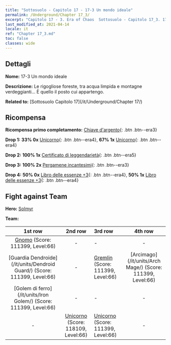 ```yaml
---
title: "Sottosuolo - Capitolo 17 - 17-3 Un mondo ideale"
permalink: /Underground/Chapter 17_3/
excerpt: "Capitolo 17 - 3. Era of Chaos  Sottosuolo - Capitolo 17_3. 17-3 Un mondo ideale"
last_modified_at: 2021-04-14
locale: it
ref: "Chapter 17_3.md"
toc: false
classes: wide
---
```


## Dettagli

 **Nome:** 17-3 Un mondo ideale

 **Descrizione:** Le rigogliose foreste, tra acqua limpida e montagne verdeggianti... È quello il posto cui appartengo.

 **Related to:** [Sottosuolo Capitolo 17](/it/Underground/Chapter 17/)

## Ricompensa

 **Ricompensa primo completamento:** [Chiave d'argento](/it/Items/con_693/){: .btn .btn--era3}

 **Drop 1:** **33% 0x** [Unicorno](/it/Items/unt_204/){: .btn .btn--era4}, **67% 1x** [Unicorno](/it/Items/unt_204/){: .btn .btn--era4}

 **Drop 2:** **100% 1x** [Certificato di leggendarietà](/it/Items/mat_67/){: .btn .btn--era5}

 **Drop 3:** **100% 2x** [Pergamene incantesimi](/it/Items/con_694/){: .btn .btn--era3}

 **Drop 4:** **50% 0x** [Libro delle essenze +3](/it/Items/mat_60/){: .btn .btn--era4}, **50% 1x** [Libro delle essenze +3](/it/Items/mat_60/){: .btn .btn--era4}


## Fight against Team
 **Hero:** [Solmyr](/it/heroes/Solmyr/)

 **Team:**


  | 1st row | 2nd row | 3rd row | 4th row |
  |:----:|:----:|:----|:----:|
  | [Gnomo](/it/units/Dwarf/) (Score: 111399, Level:66)  | - | - | - |
  | [Guardia Dendroide](/it/units/Dendroid Guard/) (Score: 111399, Level:66)  | - | [Gremlin](/it/units/Gremlin/) (Score: 111399, Level:66)  | [Arcimago](/it/units/Arch Mage/) (Score: 111399, Level:66)  |
  | [Golem di ferro](/it/units/Iron Golem/) (Score: 111399, Level:66)  | - | - | - |
  | - | [Unicorno](/it/units/Unicorn/) (Score: 118109, Level:66)  | [Unicorno](/it/units/Unicorn/) (Score: 111399, Level:66)  | - |


